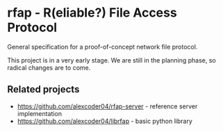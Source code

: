 
# rfap - R(eliable?) File Access Protocol

General specification for a proof-of-concept network file protocol.

This project is in a very early stage. We are still in the planning phase, so
radical changes are to come.

## Related projects

 - https://github.com/alexcoder04/rfap-server - reference server implementation
 - https://github.com/alexcoder04/librfap - basic python library

